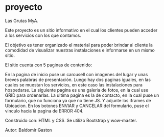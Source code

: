 # proyecto
Las Grutas MyA.

Este proyecto es un sitio informativo en el cual los clientes pueden acceder a los servicios con los que contamos.

El objetivo es tener organizado el material para poder brindar al cliente la comodidad de visualizar nuestras instalaciones e informarse en un mismo sitio.

El sitio cuenta con 5 paginas de contenido:

En la pagina de inicio puse un carousell con imagenes del lugar y unas breves palabras de presentación.
Luego hay dos paginas iguales, en las cuales se muestan los servicios, en este caso las instalaciones para hospedarse.
La siguiente pagina es una galeria de fotos, en la cual use GRID para ordenarlas.
La ultima pagina es la de contacto, en la cual puse un formulario, que no funciona ya que no tiene JS. Y adjunte los iframes de Ubicacion.
En los botones ENVIAR y CANCELAR del formulario, puse el vinculo hacia la pagina de ERROR 404.

Construido con: HTML y CSS. Se utilizo Bootstrap y wow-master.

Autor: Baldomir Gaston


